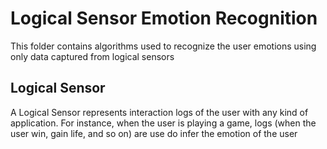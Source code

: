 # Logical Sensor Emotion Recognition

This folder contains algorithms used to recognize the user emotions using only data captured from logical sensors

## Logical Sensor

A Logical Sensor represents interaction logs of the user with any kind of application. For instance, when the user is playing a game, logs (when the user win, gain life, and so on) are use do infer the emotion of the user
